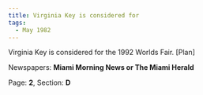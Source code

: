 ```yaml
---  
title: Virginia Key is considered for  
tags:  
  - May 1982  
---  
```

  
Virginia Key is considered for the 1992 Worlds Fair. [Plan]  
  
Newspapers: **Miami Morning News or The Miami Herald**  
  
Page: **2**, Section: **D** 

